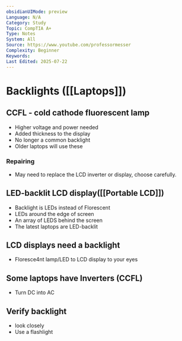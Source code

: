 ```yaml
---
obsidianUIMode: preview
Language: N/A
Category: Study
Topic: CompTIA A+
Type: Notes
System: All
Source: https://www.youtube.com/professormesser
Complexity: Beginner
Keywords: 
Last Edited: 2025-07-22
---
```

# Backlights ([[Laptops]])

## CCFL - cold cathode fluorescent lamp
- Higher voltage and power needed
- Added thickness to the display
- No longer a common backlight
- Older laptops will use these

### Repairing
- May need to replace the LCD inverter or display, choose carefully.

## LED-backlit LCD display([[Portable LCD]])
- Backlight is LEDs instead of Florescent
- LEDs around the edge of screen
- An array of LEDS behind the screen
- The latest laptops are LED-backlit

## LCD displays need a backlight
- Floresce4nt lamp/LED to LCD display to your eyes

## Some laptops have Inverters (CCFL)
- Turn DC into AC

## Verify backlight
- look closely
- Use a flashlight


